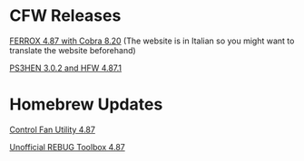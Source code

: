 # CFW Releases


[FERROX 4.87 with Cobra 8.20](https://www.cybermodding.it/content.php?1061-Custom-Firmware-FERROX-4-87-COBRA-8-20)
(The website is in Italian so you might want to translate the website beforehand)


[PS3HEN 3.0.2 and HFW 4.87.1](ps3xploit.com)

# Homebrew Updates


[Control Fan Utility 4.87](https://store.brewology.com/ahomebrew.php?brewid=234)


[Unofficial REBUG Toolbox 4.87](https://www.psx-place.com/threads/cfw-4-87-2-evilnat-cobra-cex.32057/page-13#post-270563)

